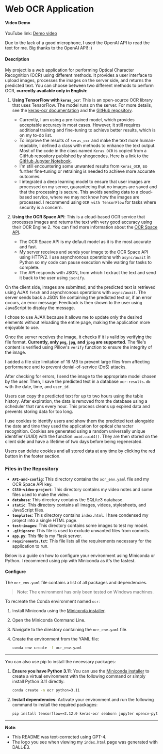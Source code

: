 # Web OCR Application

#### Video Demo

YouTube link: [Demo video](https://youtu.be/dpf1IfWXtRc)

Due to the lack of a good microphone, I used the OpenAI API to read the text for me. Big thanks to the OpenAI API! :)

#### Description

My project is a web application for performing Optical Character Recognition (OCR) using different methods. It provides a user interface to upload images, processes the images on the server side, and returns the predicted text. You can choose between two different methods to perform OCR, **currently available only in English**:

1. **Using TensorFlow with `keras_ocr`**: This is an open-source OCR library that uses TensorFlow. The model runs on the server. For more details, see the [keras-ocr documentation](https://keras-ocr.readthedocs.io/) and the [GitHub repository](https://github.com/faustomorales/keras-ocr).
   - Currently, I am using a pre-trained model, which provides acceptable accuracy in most cases. However, it still requires additional training and fine-tuning to achieve better results, which is on my to-do list.
   - To improve the results of `keras_ocr` and make the text more human-readable, I defined a class with methods to enhance the text output. Most of the code in the class named `Keras_OCR` is copied from a GitHub repository published by shegocodes. Here is a link to the [GitHub Jupyter Notebook](https://github.com/shegocodes/keras-ocr/blob/main/Keras-OCR.ipynb).
   - I’m still encountering some unwanted results from `Keras_OCR`, so further fine-tuning or retraining is needed to achieve more accurate outcomes.
   - I integrated a deep learning model to ensure that user images are processed on my server, guaranteeing that no images are saved and that the processing is secure. This avoids sending data to a cloud-based service, where we may not know how the images are processed. I recommend using `OCR with TensorFlow` for tasks where security is a concern.

2. **Using the OCR Space API**: This is a cloud-based OCR service that processes images and returns the text with very good accuracy using their OCR Engine 2. You can find more information about the [OCR Space API](https://ocr.space/ocrapi).
   - The OCR Space API is my default model as it is the most accurate and fast.
   - My server receives and sends your image to the OCR Space API using HTTP/2. I use asynchronous operations with `async/await` in Python so my code can pause execution while waiting for tasks to complete.
   - The API responds with JSON, from which I extract the text and send it back to the user using `jsonify`.

On the client side, images are submitted, and the predicted text is retrieved using AJAX `fetch` and asynchronous operations with `async/await`. The server sends back a JSON file containing the predicted text or, if an error occurs, an error message. Feedback is then shown to the user using JavaScript to display the message.

I chose to use AJAX because it allows me to update only the desired elements without reloading the entire page, making the application more enjoyable to use.

Once the server receives the image, it checks if it is valid by verifying the file format. **Currently, only `png`, `jpg`, and `jpeg` are supported.** The file's content is verified using Pillow's `verify` function to ensure the integrity of the image.

I added a file size limitation of 16 MB to prevent large files from affecting performance and to prevent denial-of-service (DoS) attacks.

After checking for errors, I send the image to the appropriate model chosen by the user. Then, I save the predicted text in a database `ocr-results.db` with the date, time, and `user_id`.

Users can copy the predicted text for up to two hours using the table history. After expiration, the data is removed from the database using a scheduler that runs every hour. This process cleans up expired data and prevents storing data for too long.

I use cookies to identify users and show them the predicted text alongside the date and time they used the application for optical character recognition. Cookies are generated using a random universally unique identifier (UUID) with the function `uuid.uuid4()`. They are then stored on the client side and have a lifetime of two days before being regenerated.

Users can delete cookies and all stored data at any time by clicking the red button in the footer section.

### Files in the Repository

- **`API-and-config`**: This directory contains the `ocr_env.yaml` file and my OCR Space API key.
- **`CS50-video-project`**: This directory contains my video notes and some files used to make the video.
- **`database`**: This directory contains the SQLite3 database.
- **`static`**: This directory contains all images, videos, stylesheets, and JavaScript files.
- **`templates`**: This directory contains `index.html`. I have condensed my project into a single HTML page.
- **`test-images`**: This directory contains some images to test my model.
- **`.gitignore`**: This file is used to exclude unwanted files from commits.
- **`app.py`**: This file is my Flask server.
- **`requirements.txt`**: This file lists all the requirements necessary for the application to run.

Below is a guide on how to configure your environment using Miniconda or Python. I recommend using pip with Miniconda as it's the fastest.

#### Configure

The `ocr_env.yaml` file contains a list of all packages and dependencies.

> Note: The environment has only been tested on Windows machines.

To recreate the Conda environment named `ocr`:

1. Install Miniconda using the [Miniconda installer](https://docs.anaconda.com/miniconda/).
2. Open the Miniconda Command Line.
3. Navigate to the directory containing the `ocr_env.yaml` file.
4. Create the environment from the YAML file:

   ```sh
   conda env create -f ocr_env.yaml
   ```

---

You can also use pip to install the necessary packages:

1. **Ensure you have Python 3.11**: You can use the [Miniconda installer](https://docs.anaconda.com/miniconda/) to create a virtual environment with the following command or simply install Python 3.11 directly:

   ```bash
   conda create -n ocr python=3.11
   ```

2. **Install dependencies**: Activate your environment and run the following command to install the required packages:

   ```bash
   pip install tensorflow==2.12.0 keras-ocr seaborn jupyter opencv-python requests asyncio flask[async] Flask-Session httpx[http2] APScheduler cs50
   ```

---

**Note**:
- This README was text-corrected using GPT-4.
- The logo you see when viewing my `index.html` page was generated with DALL·E3.